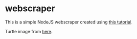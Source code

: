 # webscraper

This is a simple NodeJS webscraper created using [this tutorial](https://pusher.com/tutorials/web-scraper-node).

Turtle image from [here](https://www.google.com/url?sa=i&url=https%3A%2F%2Fwww.austravel.com%2Fblog%2Fwhere-see-turtles-australia&psig=AOvVaw2C4_GV2HOLrLsrkqoBrRNO&ust=1613096391806000&source=images&cd=vfe&ved=0CA0QjhxqFwoTCMi_nuLl4O4CFQAAAAAdAAAAABAD).